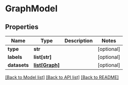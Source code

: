 # GraphModel

## Properties
Name | Type | Description | Notes
------------ | ------------- | ------------- | -------------
**type** | **str** |  | [optional] 
**labels** | **list[str]** |  | [optional] 
**datasets** | [**list[Graph]**](Graph.md) |  | [optional] 

[[Back to Model list]](../README.md#documentation-for-models) [[Back to API list]](../README.md#documentation-for-api-endpoints) [[Back to README]](../README.md)

